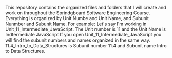 This repository contains the organized files and folders that I will create and work on throughout the Sprindgboard Software Engineering Course. 
Everything is organized by Unit Numbe and Unit Name, and Subunit Nunmber and Subunit Name. 
For example:
Let's say I'm working in Unit_11_Intermediate_JavaScript. The Unit number is 11 and the Unit Name is Indtermediate JavaScript
If you open Unit_11_Intermediate_JavaScript you will find the subunit numbers and names organized in the same way.
11.4_Intro_to_Data_Structures is Subunit number 11.4 and Subunit name Intro to Data Structures.
